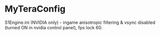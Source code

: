 # MyTeraConfig
S1Engine.ini (NVIDIA only) - ingame anisotropic filtering & vsync disabled (turned ON in nvidia control panel), fps lock 60.
